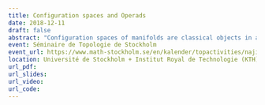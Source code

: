 ```yaml
---
title: Configuration spaces and Operads
date: 2018-12-11
draft: false
abstract: "Configuration spaces of manifolds are classical objects in algebraic topology, but studying their homotopy type is a difficult task. In this talk, I will explain how to use ideas coming from the theory of operads (and more precisely Kontsevich's proof of the formality of the little disks operads) to obtain results on the real homotopy type of configuration spaces of compact manifolds. I will also talk about recent applications."
event: Séminaire de Topologie de Stockholm
event_url: https://www.math-stockholm.se/en/kalender/topactivities/najib-idrissi-configuration-spaces-and-operads-1.862830
location: Université de Stockholm + Institut Royal de Technologie (KTH), Stockholm, Suède
url_pdf: 
url_slides: 
url_video: 
url_code: 
---
```


